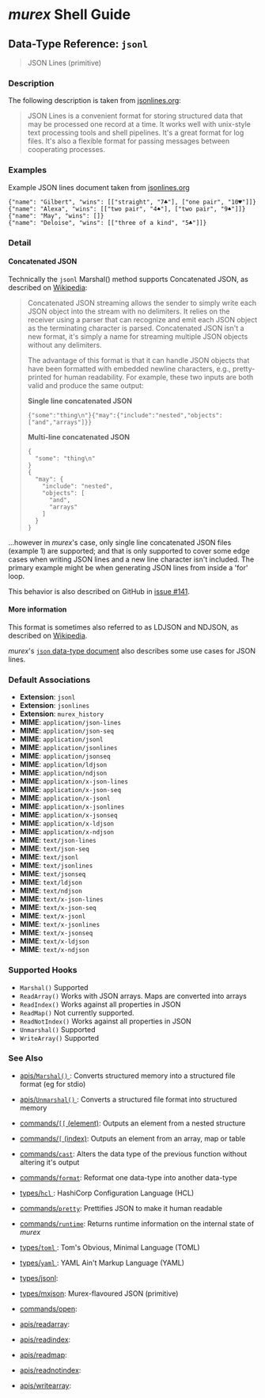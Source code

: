 # _murex_ Shell Guide

## Data-Type Reference: `jsonl` 

> JSON Lines (primitive)

### Description

The following description is taken from [jsonlines.org](http://jsonlines.org/):

> JSON Lines is a convenient format for storing structured data that may be
> processed one record at a time. It works well with unix-style text
> processing tools and shell pipelines. It's a great format for log files.
> It's also a flexible format for passing messages between cooperating
> processes.



### Examples

Example JSON lines document taken from [jsonlines.org](http://jsonlines.org/examples/)

    {"name": "Gilbert", "wins": [["straight", "7♣"], ["one pair", "10♥"]]}
    {"name": "Alexa", "wins": [["two pair", "4♠"], ["two pair", "9♠"]]}
    {"name": "May", "wins": []}
    {"name": "Deloise", "wins": [["three of a kind", "5♣"]]}

### Detail

#### Concatenated JSON

Technically the `jsonl` Marshal() method supports Concatenated JSON, as
described on [Wikipedia]():

> Concatenated JSON streaming allows the sender to simply write each JSON
> object into the stream with no delimiters. It relies on the receiver using
> a parser that can recognize and emit each JSON object as the terminating
> character is parsed. Concatenated JSON isn't a new format, it's simply a
> name for streaming multiple JSON objects without any delimiters.
>
> The advantage of this format is that it can handle JSON objects that have
> been formatted with embedded newline characters, e.g., pretty-printed for
> human readability. For example, these two inputs are both valid and produce
> the same output:
>
> **Single line concatenated JSON**
>
>     {"some":"thing\n"}{"may":{"include":"nested","objects":["and","arrays"]}}
>
> **Multi-line concatenated JSON**
>
>     {
>       "some": "thing\n"
>     }
>     {
>       "may": {
>         "include": "nested",
>         "objects": [
>           "and",
>           "arrays"
>         ]
>       }
>     }

...however in _murex_'s case, only single line concatenated JSON files
(example 1) are supported; and that is only supported to cover some edge
cases when writing JSON lines and a new line character isn't included. The
primary example might be when generating JSON lines from inside a 'for' loop.

This behavior is also described on GitHub in [issue #141](https://github.com/lmorg/murex/issues/141).

#### More information

This format is sometimes also referred to as LDJSON and NDJSON, as described
on [Wikipedia](https://en.wikipedia.org/wiki/JSON_streaming#Line-delimited_JSON).

_murex_'s [`json` data-type document](json.md) also describes some use
cases for JSON lines.

### Default Associations

* **Extension**: `jsonl`
* **Extension**: `jsonlines`
* **Extension**: `murex_history`
* **MIME**: `application/json-lines`
* **MIME**: `application/json-seq`
* **MIME**: `application/jsonl`
* **MIME**: `application/jsonlines`
* **MIME**: `application/jsonseq`
* **MIME**: `application/ldjson`
* **MIME**: `application/ndjson`
* **MIME**: `application/x-json-lines`
* **MIME**: `application/x-json-seq`
* **MIME**: `application/x-jsonl`
* **MIME**: `application/x-jsonlines`
* **MIME**: `application/x-jsonseq`
* **MIME**: `application/x-ldjson`
* **MIME**: `application/x-ndjson`
* **MIME**: `text/json-lines`
* **MIME**: `text/json-seq`
* **MIME**: `text/jsonl`
* **MIME**: `text/jsonlines`
* **MIME**: `text/jsonseq`
* **MIME**: `text/ldjson`
* **MIME**: `text/ndjson`
* **MIME**: `text/x-json-lines`
* **MIME**: `text/x-json-seq`
* **MIME**: `text/x-jsonl`
* **MIME**: `text/x-jsonlines`
* **MIME**: `text/x-jsonseq`
* **MIME**: `text/x-ldjson`
* **MIME**: `text/x-ndjson`


### Supported Hooks

* `Marshal()`
    Supported
* `ReadArray()`
    Works with JSON arrays. Maps are converted into arrays
* `ReadIndex()`
    Works against all properties in JSON
* `ReadMap()`
    Not currently supported.
* `ReadNotIndex()`
    Works against all properties in JSON
* `Unmarshal()`
    Supported
* `WriteArray()`
    Supported

### See Also

* [apis/`Marshal()` ](../apis/marshal.md):
  Converts structured memory into a structured file format (eg for stdio)
* [apis/`Unmarshal()` ](../apis/unmarshal.md):
  Converts a structured file format into structured memory
* [commands/`[[` (element)](../commands/element.md):
  Outputs an element from a nested structure
* [commands/`[` (index)](../commands/index.md):
  Outputs an element from an array, map or table
* [commands/`cast`](../commands/cast.md):
  Alters the data type of the previous function without altering it's output
* [commands/`format`](../commands/format.md):
  Reformat one data-type into another data-type
* [types/`hcl` ](../types/hcl.md):
  HashiCorp Configuration Language (HCL)
* [commands/`pretty`](../commands/pretty.md):
  Prettifies JSON to make it human readable
* [commands/`runtime`](../commands/runtime.md):
  Returns runtime information on the internal state of _murex_
* [types/`toml` ](../types/toml.md):
  Tom's Obvious, Minimal Language (TOML)
* [types/`yaml` ](../types/yaml.md):
  YAML Ain't Markup Language (YAML)
* [types/jsonl](../types/jsonl.md):
  
* [types/mxjson](../types/mxjson.md):
  Murex-flavoured JSON (primitive)
* [commands/open](../commands/open.md):
  
* [apis/readarray](../apis/readarray.md):
  
* [apis/readindex](../apis/readindex.md):
  
* [apis/readmap](../apis/readmap.md):
  
* [apis/readnotindex](../apis/readnotindex.md):
  
* [apis/writearray](../apis/writearray.md):
  